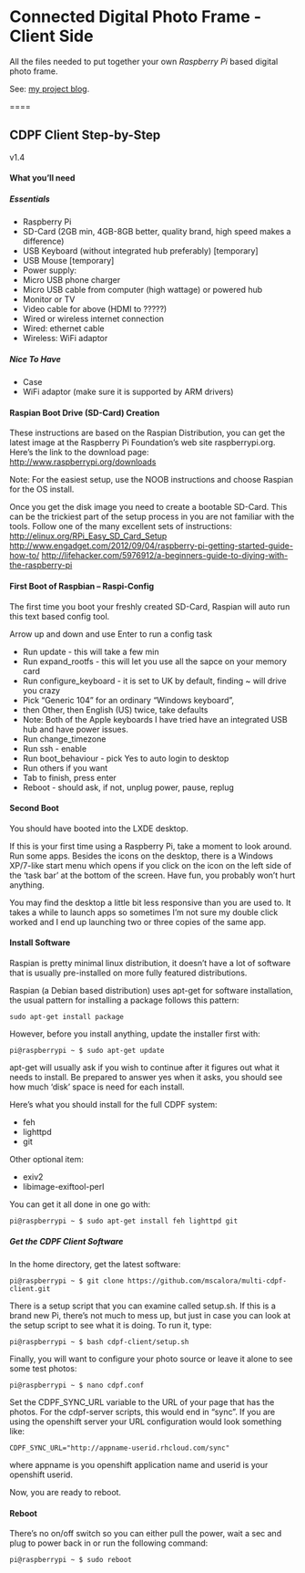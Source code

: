 Connected Digital Photo Frame - Client Side
====


All the files needed to put together your own *Raspberry Pi* based digital photo frame.

See: [my project blog](http://scaryprojects.blogspot.com/2013/02/connected-digital-photo-frame.html).

====

## CDPF Client Step-by-Step 

v1.4

#### What you’ll need

##### Essentials
- Raspberry Pi
- SD-Card (2GB min, 4GB-8GB better, quality brand, high speed makes a difference) 
- USB Keyboard (without integrated hub preferably) [temporary]
- USB Mouse [temporary]
- Power supply:
 - Micro USB phone charger
 - Micro USB cable from computer (high wattage) or powered hub
- Monitor or TV
- Video cable for above (HDMI to ?????)
- Wired or wireless internet connection 
- Wired: ethernet cable
- Wireless: WiFi adaptor

##### Nice To Have
- Case
- WiFi adaptor (make sure it is supported by ARM drivers)


#### Raspian Boot Drive (SD-Card) Creation

These instructions are based on the Raspian Distribution, you can get the latest image at the Raspberry Pi Foundation’s web site raspberrypi.org. Here’s the link to the download page: http://www.raspberrypi.org/downloads

Note: For the easiest setup, use the NOOB instructions and choose Raspian for the OS install.

Once you get the disk image you need to create a bootable SD-Card. This can be the trickiest part of the setup process in you are not familiar with the tools. Follow one of the many excellent sets of instructions:
http://elinux.org/RPi_Easy_SD_Card_Setup
http://www.engadget.com/2012/09/04/raspberry-pi-getting-started-guide-how-to/
http://lifehacker.com/5976912/a-beginners-guide-to-diying-with-the-raspberry-pi

#### First Boot of Raspbian – Raspi-Config

The first time you boot your freshly created SD-Card, Raspian will auto run this text based config tool.

Arrow up and down and use Enter to run a config task
- Run update - this will take a few min
- Run expand_rootfs - this will let you use all the sapce on your memory card
- Run configure_keyboard - it is set to UK by default, finding ~ will drive you crazy
- Pick “Generic 104” for an ordinary “Windows keyboard”, 
- then Other, then English (US) twice, take defaults
 - Note: Both of the Apple keyboards I have tried have an integrated USB hub and have power issues.
- Run change_timezone  
- Run ssh - enable
- Run boot_behaviour - pick Yes to auto login to desktop
- Run others if you want
- Tab to finish, press enter
- Reboot - should ask, if not, unplug power, pause, replug

#### Second Boot

You should have booted into the LXDE desktop.

If this is your first time using a Raspberry Pi, take a moment to look around. Run some apps. Besides the icons on the desktop, there is a Windows XP/7-like start menu which opens if you click on the icon on the left side of the ‘task bar’ at the bottom of the screen. Have fun, you probably won’t hurt anything.

You may find the desktop a little bit less responsive than you are used to. It takes a while to launch apps so sometimes I’m not sure my double click worked and I end up launching two or three copies of the same app.

#### Install Software

Raspian is pretty minimal linux distribution, it doesn’t have a lot of software that is usually pre-installed on more fully featured distributions.

Raspian (a Debian based distribution) uses apt-get for software installation, the usual pattern for installing a package follows this pattern:

```sudo apt-get install package```

However, before you install anything, update the installer first with:

```pi@raspberrypi ~ $ sudo apt-get update```

apt-get will usually ask if you wish to continue after it figures out what it needs to install. Be prepared to answer yes when it asks, you should see how much ‘disk’ space is need for each install.

Here’s what you should install for the full CDPF system:

 - feh
 - lighttpd
 - git

Other optional item:

 - exiv2
 - libimage-exiftool-perl

You can get it all done in one go with:

```pi@raspberrypi ~ $ sudo apt-get install feh lighttpd git```

##### Get the CDPF Client Software

In the home directory, get the latest software:

```pi@raspberrypi ~ $ git clone https://github.com/mscalora/multi-cdpf-client.git```

There is a setup script that you can examine called setup.sh. If this is a brand new Pi, there’s not much to mess up, but just in case you can look at the setup script to see what it is doing. To run it, type:

```pi@raspberrypi ~ $ bash cdpf-client/setup.sh```

Finally, you will want to configure your photo source or leave it alone to see some test photos:

```pi@raspberrypi ~ $ nano cdpf.conf```

Set the CDPF_SYNC_URL variable to the URL of your page that has the photos. For the cdpf-server scripts, this would end in “sync”. If you are using the openshift server your URL configuration would look something like:

```CDPF_SYNC_URL="http://appname-userid.rhcloud.com/sync" ```

where appname is you openshift application name and userid is your openshift userid.

Now, you are ready to reboot.

#### Reboot 

There’s no on/off switch so you can either pull the power, wait a sec and plug to power back in or run the following command:

```pi@raspberrypi ~ $ sudo reboot```

